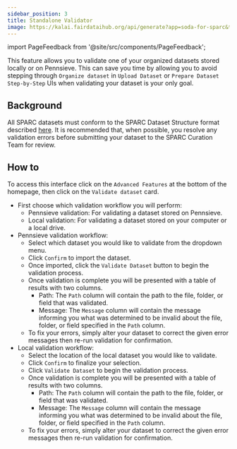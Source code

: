 ```yaml
---
sidebar_position: 3
title: Standalone Validator
image: https://kalai.fairdataihub.org/api/generate?app=soda-for-sparc&title=Step%207%20-%20Preview%20dataset&description=Prepare%20Dataset&org=fairdataihub
---
```


import PageFeedback from '@site/src/components/PageFeedback';

This feature allows you to validate one of your organized datasets stored locally or on Pennsieve. This can save you time by allowing you to avoid stepping
through `Organize dataset` in `Upload Dataset` or `Prepare Dataset Step-by-Step` UIs when validating your dataset is your only goal.

## Background

All SPARC datasets must conform to the SPARC Dataset Structure format described [here](https://docs.sparc.science/docs/overview-of-sparc-dataset-format).
It is recommended that, when possible, you resolve any validation errors before submitting your dataset to the SPARC Curation Team for review.

## How to

To access this interface click on the `Advanced Features` at the bottom of the homepage, then click on the `Validate dataset` card.

- First choose which validation workflow you will perform:
  - Pennsieve validation: For validating a dataset stored on Pennsieve.
  - Local validation: For validating a dataset stored on your computer or a local drive.
- Pennsieve validation workflow:
  - Select which dataset you would like to validate from the dropdown menu.
  - Click `Confirm` to import the dataset.
  - Once imported, click the `Validate Dataset` button to begin the validation process.
  - Once validation is complete you will be presented with a table of results with two columns.
    - Path: The `Path` column will contain the path to the file, folder, or field that was validated.
    - Message: The `Message` column will contain the message informing you what was determined to be invalid about the file, folder, or field specified in the `Path` column.
  - To fix your errors, simply alter your dataset to correct the given error messages then re-run validation for confirmation.
- Local validation workflow:
  - Select the location of the local dataset you would like to validate.
  - Click `Confirm` to finalize your selection.
  - Click `Validate Dataset` to begin the validation process.
  - Once validation is complete you will be presented with a table of results with two columns.
    - Path: The `Path` column will contain the path to the file, folder, or field that was validated.
    - Message: The `Message` column will contain the message informing you what was determined to be invalid about the file, folder, or field specified in the `Path` column.
  - To fix your errors, simply alter your dataset to correct the given error messages then re-run validation for confirmation.

<PageFeedback />
